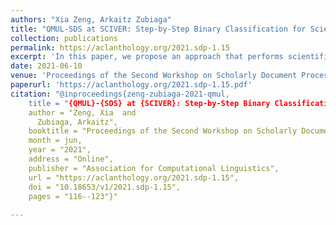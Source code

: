 ```yaml
---
authors: "Xia Zeng, Arkaitz Zubiaga"
title: "QMUL-SDS at SCIVER: Step-by-Step Binary Classification for Scientific Claim Verification"
collection: publications
permalink: https://aclanthology.org/2021.sdp-1.15
excerpt: 'In this paper, we propose an approach that performs scientific claim verification by doing binary classifications step-by-step.'
date: 2021-06-10
venue: 'Proceedings of the Second Workshop on Scholarly Document Processing'
paperurl: 'https://aclanthology.org/2021.sdp-1.15.pdf'
citation: "@inproceedings{zeng-zubiaga-2021-qmul,
    title = "{QMUL}-{SDS} at {SCIVER}: Step-by-Step Binary Classification for Scientific Claim Verification",
    author = "Zeng, Xia  and
      Zubiaga, Arkaitz",
    booktitle = "Proceedings of the Second Workshop on Scholarly Document Processing",
    month = jun,
    year = "2021",
    address = "Online",
    publisher = "Association for Computational Linguistics",
    url = "https://aclanthology.org/2021.sdp-1.15",
    doi = "10.18653/v1/2021.sdp-1.15",
    pages = "116--123"}"
    
---
```

